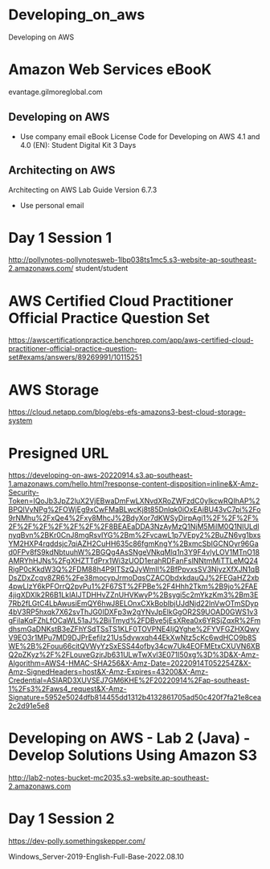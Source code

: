 # Developing_on_aws
Developing on AWS

# Amazon Web Services eBooK
 evantage.gilmoreglobal.com 
 
 ## Developing on AWS
 * Use company email
 eBook License Code for Developing on AWS 4.1 and 4.0 (EN): Student Digital Kit 3 Days
 
 ## Architecting on AWS
 Architecting on AWS Lab Guide Version 6.7.3 
 * Use personal email
 
 
 
# Day 1 Session 1
http://pollynotes-pollynotesweb-1lbp038ts1mc5.s3-website-ap-southeast-2.amazonaws.com/
student/student


# AWS Certified Cloud Practitioner Official Practice Question Set

https://awscertificationpractice.benchprep.com/app/aws-certified-cloud-practitioner-official-practice-question-set#exams/answers/89269991/10115251


# AWS Storage

https://cloud.netapp.com/blog/ebs-efs-amazons3-best-cloud-storage-system




 # Presigned URL

https://developing-on-aws-20220914.s3.ap-southeast-1.amazonaws.com/hello.html?response-content-disposition=inline&X-Amz-Security-Token=IQoJb3JpZ2luX2VjEBwaDmFwLXNvdXRoZWFzdC0yIkcwRQIhAP%2BPQlVyNPg%2FOWjEg9xCwFMaBLwcKj8t85Dnlqk0iOxEAiBU43vC7pi%2Fo9rNMhu%2FxQe4%2Fxy8MhcJ%2BdyXor7dKWSyDirpAgi1%2F%2F%2F%2F%2F%2F%2F%2F%2F%2F8BEAEaDDA3NzAyMzQ1NjM5MiIM0Q1NIULdlnyqBvn%2BKr0CnJ8mgRsvIYG%2Bm%2FvcawL1p7VEpy2%2BuZN6vg1bxsYM2HXP4rqddsjc7qiAZH2CuHH635c86fgmKngY%2BxmcSbIGCNOyr96Gad0FPv8fS9kdNbtuuhW%2BGQg4AsSNgeVNkqMlq1n3Y9F4vlyLOV1MTnO18AMRYhHJNs%2FgXHZTTdPrx1Wi3zUOD1erahRDFanFslNNtmMiTTLeMQ24RigP0cKkdW3Q%2FDM88h4P9ITSzQJyWmII%2BfPpvxsSV3NiyzXfXJN1qBDsZDxZcgv8ZR6%2Fe38mocypJrmoDqsCZACObdxkdauQJ%2FEGaHZ2xb4pwLlzY6kPFOrrQ2pvPu1%2F67ST%2FPBe%2F4Hhh2Tkm%2B9jo%2FAE4jigXDXlk2R6B1LklAIJTDHHvZZnUHVKwyP%2Bsygi5c2mYkzKm3%2Bm3E7Rb2fLGtC4LbAwusiEmQY6hwJ8ELOnxCXkBobIbjUJdNjd22lnVwOTmSDyp4bV3RP5hxqk7X62svThJG0IDXFp3w2gYNvJpElkGgOR2S9UOAD0GWS1v3gFilaKqFZhLfOCaWL51aJ%2BiiTmyd%2FDBve5jEsXRea0x6YRSjZqxR%2FmdhsmGaDNKstB3eZFhYSdTSsTS1KLF0TOVPNE4IjQYghe%2FYVFGZHXQwyV9EO3r1MPu7MD9DJPrEefilz21Us5dvwxqh44EkXwNtz5cKc6wdHCO9b8SWE%2B%2Fouu66citQVWyYzSxESS44ofby34cw7Uk4EOFMEtxCXUVN6XBQ2pZKyz%2F%2FLouveGzjrJb631ULwTwXvl3E071I50xg%3D%3D&X-Amz-Algorithm=AWS4-HMAC-SHA256&X-Amz-Date=20220914T052254Z&X-Amz-SignedHeaders=host&X-Amz-Expires=43200&X-Amz-Credential=ASIARD3XUVSEJ7GM6KHE%2F20220914%2Fap-southeast-1%2Fs3%2Faws4_request&X-Amz-Signature=5952e5024dfb814455dd1312b4132861705ad50c420f7fa21e8cea2c2d91e5e8

 # Developing on AWS - Lab 2 (Java) - Develop Solutions Using Amazon S3
http://lab2-notes-bucket-mc2035.s3-website.ap-southeast-2.amazonaws.com



# Day 1 Session 2

https://dev-polly.somethingskepper.com/

Windows_Server-2019-English-Full-Base-2022.08.10
